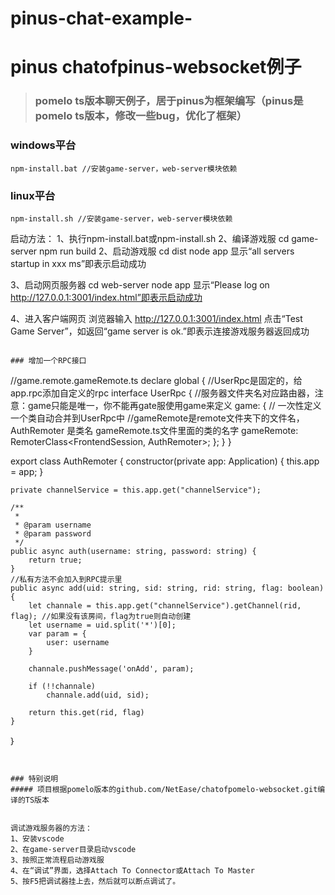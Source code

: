 # pinus-chat-example-
# pinus chatofpinus-websocket例子
> ### pomelo ts版本聊天例子，居于pinus为框架编写（pinus是pomelo ts版本，修改一些bug，优化了框架）

### windows平台

```
npm-install.bat //安装game-server，web-server模块依赖
```
### linux平台

```
npm-install.sh //安装game-server，web-server模块依赖
```

启动方法：
1、执行npm-install.bat或npm-install.sh
2、编译游戏服
cd game-server
npm run build
2、启动游戏服
cd dist
node app
显示“all servers startup in xxx ms”即表示启动成功

3、启动网页服务器
cd web-server
node app
显示“Please log on http://127.0.0.1:3001/index.html”即表示启动成功

4、进入客户端网页
浏览器输入
http://127.0.0.1:3001/index.html
点击“Test Game Server”，如返回“game server is ok.”即表示连接游戏服务器返回成功


```

### 增加一个RPC接口

```
//game.remote.gameRemote.ts
declare global {
    //UserRpc是固定的，给app.rpc添加自定义的rpc
    interface UserRpc {
        //服务器文件夹名对应路由器，注意：game只能是唯一，你不能再gate服使用game来定义
        game: {
            // 一次性定义一个类自动合并到UserRpc中
            //gameRemote是remote文件夹下的文件名，AuthRemoter 是类名 gameRemote.ts文件里面的类的名字
            gameRemote: RemoterClass<FrontendSession, AuthRemoter>;
        };
    }
}

export class AuthRemoter {
    constructor(private app: Application) {
        this.app = app;
    }

    private channelService = this.app.get("channelService");

    /**
     *
     * @param username
     * @param password
     */
    public async auth(username: string, password: string) {
        return true;
    }
    //私有方法不会加入到RPC提示里
    public async add(uid: string, sid: string, rid: string, flag: boolean) {
        let channale = this.app.get("channelService").getChannel(rid, flag); //如果没有该房间，flag为true则自动创建
        let username = uid.split('*')[0];
        var param = {
            user: username
        }

        channale.pushMessage('onAdd', param);

        if (!!channale)
            channale.add(uid, sid);

        return this.get(rid, flag)
    }
｝
```


### 特别说明
##### 项目根据pomelo版本的github.com/NetEase/chatofpomelo-websocket.git编译的TS版本


调试游戏服务器的方法：
1、安装vscode
2、在game-server目录启动vscode
3、按照正常流程启动游戏服
4、在“调试”界面，选择Attach To Connector或Attach To Master
5、按F5把调试器挂上去，然后就可以断点调试了。

